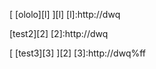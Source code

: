 [  [ololo][l]   ][l]
[l]:http://dwq


[test2][2]
[2]:http://dwq

[  [test3][3]   ][2]
[3]:http://dwq%ff
